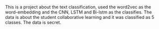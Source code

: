 This is a project about the text classification, used the word2vec as the word-embedding and the CNN, LSTM and Bi-lstm as the classifies.
The data is about the student collaborative learning and it was classified as 5 classes.
The data is secret.